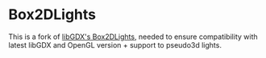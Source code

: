 # Box2DLights

This is a fork of [libGDX's Box2DLights](https://github.com/libgdx/box2dlights), needed to ensure compatibility with latest libGDX and OpenGL version + support to pseudo3d lights.